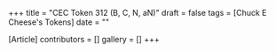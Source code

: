 +++
title = "CEC Token 312 (B, C, N, aN)"
draft = false
tags = [Chuck E Cheese's Tokens]
date = ""

[Article]
contributors = []
gallery = []
+++